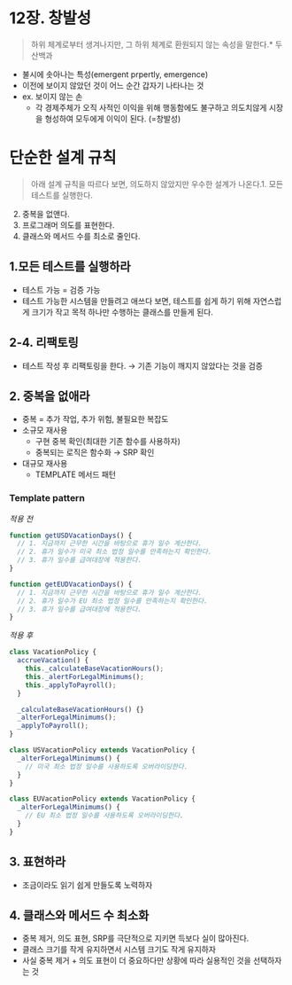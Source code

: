 # 12장. 창발성

> 하위 체계로부터 생겨나지만, 그 하위 체계로 환원되지 않는 속성을 말한다.* 두산백과
* 불시에 솟아나는 특성(emergent prpertly, emergence)
* 이전에 보이지 않았던 것이 어느 순간 갑자기 나타나는 것
* ex. 보이지 않는 손
	* 각 경제주체가 오직 사적인 이익을 위해 행동함에도 불구하고 의도치않게 시장을 형성하여 모두에게 이익이 된다. (=창발성)

# 단순한 설계 규칙

> 아래 설계 규칙을 따르다 보면, 의도하지 않았지만 우수한 설계가 나온다.1. 모든 테스트를 실행한다.
2. 중복을 없앤다.
3. 프로그래머 의도를 표현한다.
4. 클래스와 메서드 수를 최소로 줄인다.

## 1.모든 테스트를 실행하라

* 테스트 가능 = 검증 가능
* 테스트 가능한 시스템을 만들려고 애쓰다 보면, 테스트를 쉽게 하기 위해 자연스럽게 크기가 작고 목적 하나만 수행하는 클래스를 만들게 된다.

## 2-4. 리팩토링

* 테스트 작성 후 리팩토링을 한다. → 기존 기능이 깨지지 않았다는 것을 검증

## 2. 중복을 없애라

* 중복 = 추가 작업, 추가 위험, 불필요한 복잡도
* 소규모 재사용
	* 구현 중복 확인(최대한 기존 함수를 사용하자)
	* 중복되는 로직은 함수화 → SRP 확인
* 대규모 재사용
	* TEMPLATE 메서드 패턴

### Template pattern
*적용 전*

```jsx
function getUSDVacationDays() {
  // 1. 지금까지 근무한 시간을 바탕으로 휴가 일수 계산한다.
  // 2. 휴가 일수가 미국 최소 법정 일수를 만족하는지 확인한다.
  // 3. 휴가 일수를 급여대장에 적용한다.
}

function getEUDVacationDays() {
  // 1. 지금까지 근무한 시간을 바탕으로 휴가 일수 계산한다.
  // 2. 휴가 일수가 EU 최소 법정 일수를 만족하는지 확인한다.
  // 3. 휴가 일수를 급여대장에 적용한다.
}
```

*적용 후*

```jsx
class VacationPolicy {
  accrueVacation() {
    this._calculateBaseVacationHours();
    this._alertForLegalMinimums();
    this._applyToPayroll();
  }

  _calculateBaseVacationHours() {}
  _alterForLegalMinimums();
  _applyToPayroll();
}

class USVacationPolicy extends VacationPolicy {
  _alterForLegalMinimums() {
    // 미국 최소 법정 일수를 사용하도록 오버라이딩한다.
  }
}

class EUVacationPolicy extends VacationPolicy {
  _alterForLegalMinimums() {
    // EU 최소 법정 일수를 사용하도록 오버라이딩한다.
  }
}

```

## 3. 표현하라

* 조금이라도 읽기 쉽게 만들도록 노력하자

## 4. 클래스와 메서드 수 최소화

* 중복 제거, 의도 표현, SRP를 극단적으로 지키면 득보다 실이 많아진다.
* 클래스 크기를 작게 유지하면서 시스템 크기도 작게 유지하자
* 사실 중복 제거 + 의도 표현이 더 중요하다만 상황에 따라 실용적인 것을 선택하자는 것
